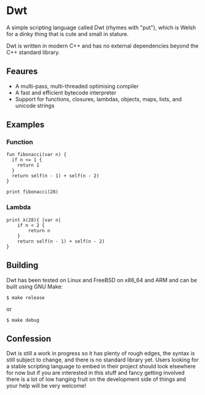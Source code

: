 # Dwt
A simple scripting language called Dwt (rhymes with "put"), which is Welsh for a dinky thing that is cute and small in stature.

Dwt is written in modern C++ and has no external dependencies beyond the C++ standard library.

## Feaures
* A multi-pass, multi-threaded optimising compiler
* A fast and efficient bytecode interpreter 
* Support for functions, closures, lambdas, objects, maps, lists, and unicode strings 

## Examples
### Function
```
fun fibonacci(var n) {
  if n <= 1 {
    return 1
  }
  return self(n - 1) + self(n - 2)
}

print fibonacci(28)
```
### Lambda
```
print λ(28){ |var n|
    if n < 2 {
        return n
    }
    return self(n - 1) + self(n - 2)
}
```
## Building
Dwt has been tested on Linux and FreeBSD on x86_64 and ARM and can be built using GNU Make:

```
$ make release
```
or
```
$ make debug
```
## Confession
Dwt is still a work in progress so it has plenty of rough edges, the syntax is still subject to change, and there is no standard library yet. Users looking for a stable scripting language to embed in their project should look elsewhere for now but if you are interested in this stuff and fancy getting involved there is a lot of low hanging fruit on the development side of things and your help will be very welcome! 
